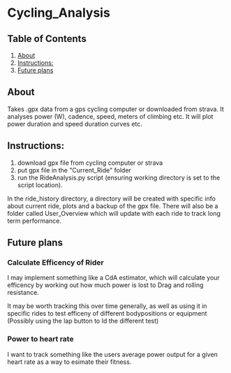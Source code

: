 # Cycling_Analysis
## Table of Contents
1. [About](#1)
2. [Instructions:](#2)
3. [Future plans](#3)


## About<a name = 1></a>
Takes .gpx data from a gps cycling computer or downloaded from strava. It analyses power (W), cadence, speed, meters of climbing etc. It will plot power duration and speed duration curves etc. 

## Instructions:<a name = 2></a>

  1. download gpx file from cycling computer or strava
  2. put gpx file in the "Current_Ride" folder
  3. run the RideAnalysis.py script (ensuring working directory is set to the script location).

In the ride_history directory, a directory will be created with specific info about current ride, plots and a backup of the gpx file. There will also be a folder called User_Overview which will update with each ride to track long term performance. 

## Future plans<a name = 3></a>
### Calculate Efficency of Rider
I may implement something like a CdA estimator, which will calculate your efficency by working out how much power is lost to Drag and rolling resistance. 

It may be worth tracking this over time generally, as well as using it in specific rides to test efficeny of different bodypositions or equipment (Possibly using the lap button to Id the different test)

### Power to heart rate
I want to track something like the users average power output for a given heart rate as a way to esimate their fitness. 
